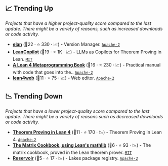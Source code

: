 ## 📈 Trending Up

_Projects that have a higher project-quality score compared to the last update. There might be a variety of reasons, such as increased downloads or code activity._

- <b><a href="https://github.com/leanprover/elan">elan</a></b> (🥈22 · ⭐ 330 · 📈) - Version Manager. <code><a href="http://bit.ly/3nYMfla">Apache-2</a></code>
- <b><a href="https://github.com/lean-dojo/LeanCopilot">LeanCopilot</a></b> (🥈19 · ⭐ 1K · 📈) - LLMs as Copilots for Theorem Proving in Lean. <code><a href="http://bit.ly/34MBwT8">MIT</a></code>
- <b><a href="https://github.com/leanprover-community/lean4-metaprogramming-book">A Lean 4 Metaprogramming Book</a></b> (🥇16 · ⭐ 230 · 📈) - Practical manual with code that goes into the.. <code><a href="http://bit.ly/3nYMfla">Apache-2</a></code>
- <b><a href="https://live.lean-lang.org/">lean4web</a></b> (🥉11 · ⭐ 75 · 📈) - Web editor. <code><a href="http://bit.ly/3nYMfla">Apache-2</a></code>

## 📉 Trending Down

_Projects that have a lower project-quality score compared to the last update. There might be a variety of reasons such as decreased downloads or code activity._

- <b><a href="https://lean-lang.org/theorem_proving_in_lean4/">Theorem Proving in Lean 4</a></b> (🥈11 · ⭐ 170 · 📉) - Theorem Proving in Lean 4. <code><a href="http://bit.ly/3nYMfla">Apache-2</a></code>
- <b><a href="https://github.com/eric-wieser/lean-matrix-cookbook">The Matrix Cookbook, using Lean's mathlib</a></b> (🥉6 · ⭐ 93 · 📉) - The matrix cookbook, proved in the Lean theorem prover. <code><a href="http://bit.ly/34MBwT8">MIT</a></code>
- <b><a href="https://reservoir.lean-lang.org/">Reservoir</a></b> (🥉5 · ⭐ 17 · 📉) - Lakes package registry. <code><a href="http://bit.ly/3nYMfla">Apache-2</a></code>
